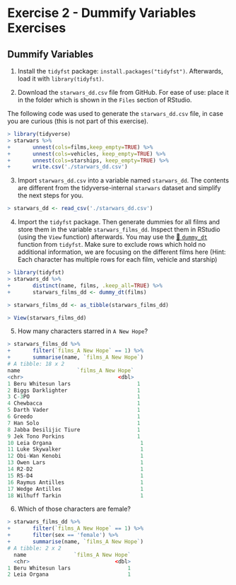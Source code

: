 Exercise 2 - Dummify Variables Exercises
================

## Dummify Variables

1.  Install the `tidyfst` package: `install.packages("tidyfst")`.
    Afterwards, load it with `library(tidyfst)`.

2.  Download the `starwars_dd.csv` file from GitHub. For ease of use:
    place it in the folder which is shown in the `Files` section of
    RStudio.

The following code was used to generate the `starwars_dd.csv` file, in
case you are curious (this is not part of this exercise).

``` r
> library(tidyverse)
> starwars %>% 
+       unnest(cols=films,keep_empty=TRUE) %>% 
+       unnest(cols=vehicles, keep_empty=TRUE) %>% 
+       unnest(cols=starships, keep_empty=TRUE) %>%
+       write.csv('./starwars_dd.csv')
```

3.  Import `starwars_dd.csv` into a variable named `starwars_dd`. The
    contents are different from the tidyverse-internal `starwars`
    dataset and simplify the next steps for you.

``` r
> starwars_dd <- read_csv('./starwars_dd.csv')
```

4.  Import the `tidyfst` package. Then generate dummies for all films
    and store them in the variable `starwars_films_dd`. Inspect them in
    RStudio (using the `View` function) afterwards. You may use the
    [:book:
    `dummy_dt`](https://www.rdocumentation.org/packages/tidyfst/versions/0.9.9/topics/dummy_dt)
    function from `tidyfst`. Make sure to exclude rows which hold no
    additional information, we are focusing on the different films here
    (Hint: Each character has multiple rows for each film, vehicle and
    starship)

``` r
> library(tidyfst)
> starwars_dd %>% 
+       distinct(name, films, .keep_all=TRUE) %>% 
+       starwars_films_dd <- dummy_dt(films)

> starwars_films_dd <- as_tibble(starwars_films_dd)

> View(starwars_films_dd)
```

5.  How many characters starred in `A New Hope`?

``` r
> starwars_films_dd %>% 
+       filter(`films_A New Hope` == 1) %>% 
+       summarise(name, `films_A New Hope`)
# A tibble: 18 x 2
name                  `films_A New Hope`
<chr>                              <dbl>
1 Beru Whitesun lars                     1
2 Biggs Darklighter                      1
3 C-3PO                                  1
4 Chewbacca                              1
5 Darth Vader                            1
6 Greedo                                 1
7 Han Solo                               1
8 Jabba Desilijic Tiure                  1
9 Jek Tono Porkins                       1
10 Leia Organa                            1
11 Luke Skywalker                         1
12 Obi-Wan Kenobi                         1
13 Owen Lars                              1
14 R2-D2                                  1
15 R5-D4                                  1
16 Raymus Antilles                        1
17 Wedge Antilles                         1
18 Wilhuff Tarkin                         1 
```

6.  Which of those characters are female?

``` r
> starwars_films_dd %>% 
+       filter(`films_A New Hope` == 1) %>% 
+       filter(sex == 'female') %>% 
+       summarise(name, `films_A New Hope`)
# A tibble: 2 x 2
  name               `films_A New Hope`
  <chr>                           <dbl>
1 Beru Whitesun lars                  1
2 Leia Organa                         1
```
